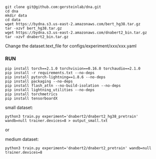 ```
git clone git@github.com:gersteinlab/dna.git
cd dna
mkdir data
cd data
wget https://bydna.s3.us-east-2.amazonaws.com/bert_hg38.tar.gz
tar -xzvf bert_hg38.tar.gz
wget https://bydna.s3.us-east-2.amazonaws.com/dnabert2_bin.tar.gz
tar -xzvf dnabert2_bin.tar.gz
```

Change the dataset.text_file for configs/experiment/xxx/xxx.yaml

### RUN
```
pip install torch==2.1.0 torchvision==0.16.0 torchaudio==2.1.0 
pip install -r requirements.txt --no-deps
pip install pytorch-lightning==1.8.6 --no-deps
pip install packaging --no-deps
pip install flash_attn --no-build-isolation --no-deps
pip install lightning_utilities --no-deps
pip install torchmetrics
pip install tensorboardX
```


small dataset: 
```
python3 train.py experiment='dnabert2/dnabert2_hg38_pretrain' wandb=null trainer.devices=8 > output_small.txt
```

or


medium dataset:

```
python3 train.py experiment='dnabert2/dnabert2_pretrain' wandb=null trainer.devices=8
```
